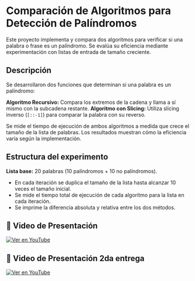 # Comparación de Algoritmos para Detección de Palíndromos

Este proyecto implementa y compara dos algoritmos para verificar si una palabra o frase es un palíndromo. Se evalúa su eficiencia mediante experimentación con listas de entrada de tamaño creciente.

## Descripción

Se desarrollaron dos funciones que determinan si una palabra es un palíndromo:

**Algoritmo Recursivo:** Compara los extremos de la cadena y llama a sí mismo con la subcadena restante.
**Algoritmo con Slicing:** Utiliza slicing inverso (`[::-1]`) para comparar la palabra con su reverso.

Se mide el tiempo de ejecución de ambos algoritmos a medida que crece el tamaño de la lista de palabras. Los resultados muestran cómo la eficiencia varía según la implementación.

## Estructura del experimento

**Lista base:** 20 palabras (10 palíndromos + 10 no palíndromos).
- En cada iteración se duplica el tamaño de la lista hasta alcanzar 10 veces el tamaño inicial.
- Se mide el tiempo total de ejecución de cada algoritmo para la lista en cada iteración.
- Se imprime la diferencia absoluta y relativa entre los dos métodos.

## 🎥 Video de Presentación
[![Ver en YouTube](https://img.youtube.com/watch?v=NFsuYn1qK8E/0.jpg)](https://www.youtube.com/watch?v=NFsuYn1qK8E)

## 🎥 Video de Presentación 2da entrega
[![Ver en YouTube](https://img..youtube.com/watch?v=QZO8DB_ybj8/0.jpg)](https://www.youtube.com/watch?v=QZO8DB_ybj8)